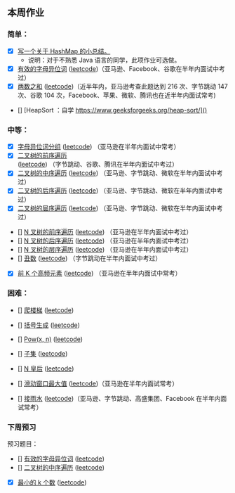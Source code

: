 ## 本周作业

### 简单：

* [x] [写一个关于 HashMap 的小总结。](week02-notes.md) 
    * 说明：对于不熟悉 Java 语言的同学，此项作业可选做。
* [x] [有效的字母异位词](code/242-valid-anagram.md) ([leetcode](https://leetcode-cn.com/problems/valid-anagram/description/))（亚马逊、Facebook、谷歌在半年内面试中考过）
* [x] [两数之和](code/01-two-sum.md) ([leetcode](https://leetcode-cn.com/problems/two-sum/description/))（近半年内，亚马逊考查此题达到 216 次、字节跳动 147 次、谷歌 104 次，Facebook、苹果、微软、腾讯也在近半年内面试常考)

* [] [HeapSort ：自学 https://www.geeksforgeeks.org/heap-sort/]() 


### 中等：

* [x] [字母异位词分组](code/49-group-anagrams.md) ([leetcode](https://leetcode-cn.com/problems/group-anagrams/)) （亚马逊在半年内面试中常考）
* [x] [二叉树的前序遍历](code/144-binary-tree-traversal.md) ([leetcode](https://leetcode-cn.com/problems/binary-tree-preorder-traversal/)) （字节跳动、谷歌、腾讯在半年内面试中考过）
* [x] [二叉树的中序遍历](code/144-binary-tree-traversal.md) ([leetcode](https://leetcode-cn.com/problems/binary-tree-inorder-traversal/)) （亚马逊、字节跳动、微软在半年内面试中考过）
* [x] [二叉树的后序遍历](code/144-binary-tree-traversal.md) ([leetcode](https://leetcode-cn.com/problems/binary-tree-postorder-traversal/)) （亚马逊、字节跳动、微软在半年内面试中考过）
* [x] [二叉树的层序遍历](code/144-binary-tree-traversal.md) ([leetcode](https://leetcode-cn.com/problems/binary-tree-level-order-traversal/)) （亚马逊、字节跳动、微软在半年内面试中考过）
* [] [N 叉树的前序遍历]() ([leetcode](https://leetcode-cn.com/problems/n-ary-tree-preorder-traversal/description/)) （亚马逊在半年内面试中考过）
* [] [N 叉树的后序遍历]() ([leetcode](https://leetcode-cn.com/problems/n-ary-tree-postorder-traversal/)) （亚马逊在半年内面试中考过）
* [] [N 叉树的层序遍历]() ([leetcode](https://leetcode-cn.com/problems/n-ary-tree-level-order-traversal/)) （亚马逊在半年内面试中考过）
* [] [丑数]() ([leetcode]()) （字节跳动在半年内面试中考过）
* [x] [前 K 个高频元素](code/347-top-k-frequent-elements.md) ([leetcode](https://leetcode-cn.com/problems/top-k-frequent-elements/)) （亚马逊在半年内面试中常考）



### 困难：

* [] [爬楼梯]() ([leetcode]()) 
* [] [括号生成]() ([leetcode]()) 
* [] [Pow(x, n)]() ([leetcode]()) 
* [] [子集]() ([leetcode]()) 
* [] [N 皇后]() ([leetcode]()) 
* [] [滑动窗口最大值](code/239-sliding-window-maximum.md) ([leetcode](https://leetcode-cn.com/problems/sliding-window-maximum))（亚马逊在半年内面试常考）


* [] [接雨水]() ([leetcode](https://leetcode.com/problems/trapping-rain-water/))（亚马逊、字节跳动、高盛集团、Facebook 在半年内面试常考）

### 下周预习
预习题目：
* [] [有效的字母异位词]() ([leetcode](https://leetcode-cn.com/problems/valid-anagram/description/))
* [] [二叉树的中序遍历]() ([leetcode](https://leetcode-cn.com/problems/binary-tree-inorder-traversal/))
* [x] [最小的 k 个数]() ([leetcode](https://leetcode-cn.com/problems/zui-xiao-de-kge-shu-lcof/))

